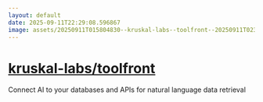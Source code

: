 ```yaml
---
layout: default
date: 2025-09-11T22:29:08.596867
image: assets/20250911T015804830--kruskal-labs--toolfront--20250911T023033890--cropped.png
---
```


# [kruskal-labs/toolfront](https://github.com/kruskal-labs/toolfront)

Connect AI to your databases and APIs for natural language data retrieval
